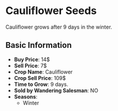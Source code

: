 # Cauliflower Seeds

Cauliflower grows after 9 days in the winter.

## Basic Information

- **Buy Price**: 14$
- **Sell Price**: 7$
- **Crop Name**: Cauliflower
- **Crop Sell Price**: 109$
- **Time to Grow**: 9 days.
- **Sold by Wandering Salesman**: NO
- **Seasons**:
  - Winter